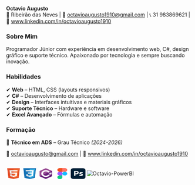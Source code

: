 **Octavio Augusto**  
📍 Ribeirão das Neves | 📧 octavioaugusto1910@gmail.com | 📞 31 983869621 | 🔗 www.linkedin.com/in/octavioaugusto1910  

### **Sobre Mim**  
Programador Júnior com experiência em desenvolvimento web, C#, design gráfico e suporte técnico. Apaixonado por tecnologia e sempre buscando inovação.  

### **Habilidades**  
✔ **Web** – HTML, CSS (layouts responsivos)  
✔ **C#** – Desenvolvimento de aplicações  
✔ **Design** – Interfaces intuitivas e materiais gráficos  
✔ **Suporte Técnico** – Hardware e software  
✔ **Excel Avançado** – Fórmulas e automação  


### **Formação**  
📌 **Técnico em ADS** – Grau Técnico *(2024-2026)*  


📧 octavioaugusto@gmail.com | 🔗 www.linkedin.com/in/octavioaugusto1910

<div style="display: inline_block"><br>  
  <img align="center" alt="Octavio-HTML" height="30" width="40" src="https://raw.githubusercontent.com/devicons/devicon/master/icons/html5/html5-original.svg">  
  <img align="center" alt="Octavio-CSS" height="30" width="40" src="https://raw.githubusercontent.com/devicons/devicon/master/icons/css3/css3-original.svg">  
  <img align="center" alt="Octavio-C#" height="30" width="40" src="https://raw.githubusercontent.com/devicons/devicon/master/icons/csharp/csharp-original.svg">  
  <img align="center" alt="Octavio-Figma" height="30" width="40" src="https://raw.githubusercontent.com/devicons/devicon/master/icons/figma/figma-original.svg">  
  <img align="center" alt="Octavio-Photoshop" height="30" width="40" src="https://raw.githubusercontent.com/devicons/devicon/master/icons/photoshop/photoshop-plain.svg">   
  <img align="center" alt="Octavio-PowerBI" height="30" width="40" src="https://upload.wikimedia.org/wikipedia/commons/c/cf/New_Power_BI_Logo.svg">  
 
</div>
